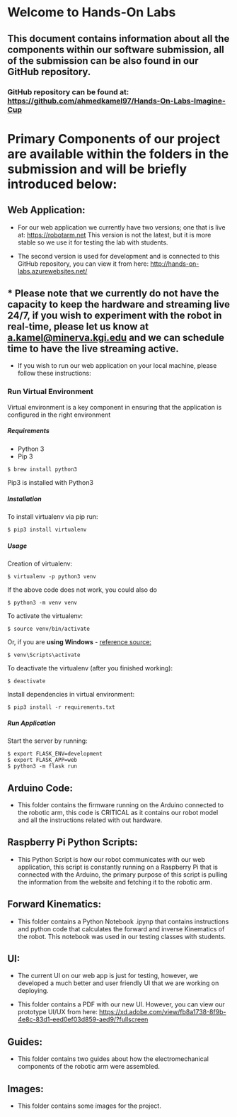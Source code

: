 # Welcome to Hands-On Labs

## This document contains information about all the components within our software submission, all of the submission can be also found in our GitHub repository.

### GitHub repository can be found at: https://github.com/ahmedkamel97/Hands-On-Labs-Imagine-Cup

# Primary Components of our project are available within the folders in the submission and will be briefly introduced below:

## Web Application:

* For our web application we currently have two versions; one that is live at: https://robotarm.net
This version is not the latest, but it is more stable so we use it for testing the lab with students.

* The second version is used for development and is connected to this  GitHub repository, you can view it from here: http://hands-on-labs.azurewebsites.net/

## * Please note that we currently do not have the capacity to keep the hardware and streaming live 24/7, if you wish to experiment with the robot in real-time, please let us know at a.kamel@minerva.kgi.edu and we can schedule time to have the live streaming active.

* If you wish to run our web application on your local machine, please follow these instructions:
### Run Virtual Environment

Virtual environment is a key component in ensuring that the application is configured in the right environment

##### Requirements
* Python 3
* Pip 3

```bash
$ brew install python3
```

Pip3 is installed with Python3

##### Installation
To install virtualenv via pip run:
```bash
$ pip3 install virtualenv
```

##### Usage
Creation of virtualenv:

    $ virtualenv -p python3 venv

If the above code does not work, you could also do

    $ python3 -m venv venv

To activate the virtualenv:

    $ source venv/bin/activate

Or, if you are **using Windows** - [reference source:](https://stackoverflow.com/questions/8921188/issue-with-virtualenv-cannot-activate)

    $ venv\Scripts\activate

To deactivate the virtualenv (after you finished working):

    $ deactivate

Install dependencies in virtual environment:

    $ pip3 install -r requirements.txt


##### Run Application

Start the server by running:

    $ export FLASK_ENV=development
    $ export FLASK_APP=web
    $ python3 -m flask run


## Arduino Code:

* This folder contains the firmware running on the Arduino connected to the robotic arm, this code is CRITICAL as it contains our robot model and all the instructions related with out hardware.   

## Raspberry Pi Python Scripts:

* This Python Script is how our robot communicates with our web application, this script is constantly running on a Raspberry Pi that is connected with the Arduino, the primary purpose of this script is pulling the information from the website and fetching it to the robotic arm.

## Forward Kinematics:

* This folder contains a Python Notebook .ipynp that contains instructions and python code that calculates the forward and inverse Kinematics of the robot. This notebook was used in our testing classes with students.

## UI:

* The current UI on our web app is just for testing, however, we developed a much better and user friendly UI that we are working on deploying.

* This folder contains a PDF with our new UI. However, you can view our prototype UI/UX from here: https://xd.adobe.com/view/fb8a1738-8f9b-4e8c-83d1-eed0ef03d859-aed9/?fullscreen

## Guides:

* This folder contains two guides about how the electromechanical components of the robotic arm were assembled.

## Images:

* This folder contains some images for the project.
